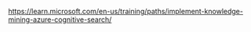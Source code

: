 
https://learn.microsoft.com/en-us/training/paths/implement-knowledge-mining-azure-cognitive-search/

